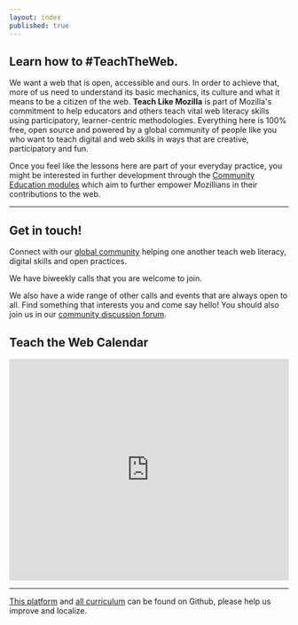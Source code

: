 ```yaml
---
layout: index
published: true
---
```


## Learn how to #TeachTheWeb.

We want a web that is open, accessible and ours. In order to achieve that, more of us need to understand its basic mechanics, its culture and what it means to be a citizen of the web. **Teach Like Mozilla** is part of Mozilla's commitment to help educators and others teach vital web literacy skills using participatory, learner-centric methodologies. Everything here is 100% free, open source and powered by a global community of people like you who want to teach digital and web skills in ways that are creative, participatory and fun.

Once you feel like the lessons here are part of your everyday practice, you might be interested in further development through the [Community Education modules](http://education.mozilla-community.org/) which aim to further empower Mozillians in their contributions to the web.

<hr>

## Get in touch! 

Connect with our [global community](http://discourse.webmaker.org) helping one another teach web literacy, digital skills and open practices. 

We have biweekly calls that you are welcome to join. <a target="_blank" href="https://teach.etherpad.mozilla.org/club-calls"><i class="fa fa-heart fa-2x" ></i></a>

We also have a wide range of other calls and events that are always open to all. Find something that interests you and come say hello! You should also join us in our [community discussion forum](http://discourse.webmaker.org).

## Teach the Web Calendar
<iframe src="https://www.google.com/calendar/embed?title=%20%23TeachTheWeb%20(times%20in%20GMT)&amp;showPrint=0&amp;showTabs=0&amp;showCalendars=0&amp;mode=AGENDA&amp;height=600&amp;wkst=1&amp;bgcolor=%23FFFFFF&amp;src=zythepsary.com_q6ugl9iepetabcp9eg9ltmruic%40group.calendar.google.com&amp;color=%2328754E&amp;ctz=Europe%2FLondon" style=" border-width:0;" width="100%" height="400" frameborder="0" scrolling="no"></iframe>

<hr>

<i class="fa fa-github fa-2x" ></i> [This platform](https://github.com/laurahilliger/course-in-a-box) and [all curriculum](https://github.com/laurahilliger/community_curriculum) can be found on Github, please help us improve and localize.